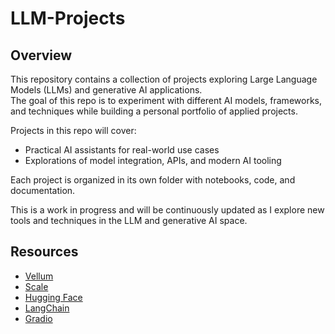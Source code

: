 # LLM-Projects

## Overview

This repository contains a collection of projects exploring Large Language Models (LLMs) and generative AI applications.  
The goal of this repo is to experiment with different AI models, frameworks, and techniques while building a personal portfolio of applied projects.

Projects in this repo will cover:
- Practical AI assistants for real-world use cases  
- Explorations of model integration, APIs, and modern AI tooling  

Each project is organized in its own folder with notebooks, code, and documentation.  

This is a work in progress and will be continuously updated as I explore new tools and techniques in the LLM and generative AI space.

## Resources

- [Vellum](https://docs.vellum.ai/)  
- [Scale](https://scale.com/leaderboard)  
- [Hugging Face](https://huggingface.co/docs)  
- [LangChain](https://python.langchain.com/)
- [Gradio](https://gradio.app/docs/) 
